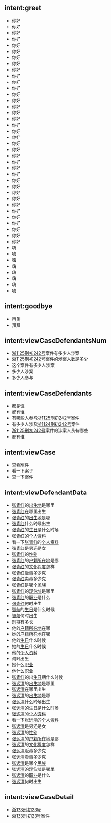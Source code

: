 ## intent:greet
- 你好
- 你好
- 你好
- 你好
- 你好
- 你好
- 你好
- 你好
- 你好
- 你好
- 你好
- 你好
- 你好
- 你好
- 你好
- 你好
- 你好
- 你好
- 你好
- 你好
- 你好
- 你好
- 你好
- 你好
- 你好
- 你好
- 你好
- 你好
- 你好
- 你好
- 你好
- 你好
- 你好
- 你好
- 你好
- 你好
- 你好
- 嗨
- 嗨
- 嗨
- 嗨
- 嗨
- 嗨
- 嗨
- 嗨

## intent:goodbye
- 再见
- 拜拜

## intent:viewCaseDefendantsNum
- [浙1125刑初242号](case)案件有多少人涉案
- [浙1125刑初242号](case)案件的涉案人数是多少
- 这个案件有多少人涉案
- 多少人涉案
- 多少人参与

## intent:viewCaseDefendants
- 都是谁
- 都有谁
- 有哪些人参与[浙1125刑初242号](case)案件
- 有多少人涉及[浙1124刑初242号](case)案件
- [浙1125刑初242号](case)案件的涉案人员有哪些
- 都有谁

## intent:viewCase
- 查看案件
- 看一下案子
- 查一下案件

## intent:viewDefendantData
- [张青红](defendant)的[出生地](item)是哪里
- [张青红](defendant)在哪里出生
- [张青红](defendant)的[出生地](item)是哪
- [张青红](defendant)什么时候出生
- [张青红](defendant)的[生日](item)是什么时候
- [张青红](defendant)的[个人资料](item)
- 看一下[张青红](defendant)的[个人资料](item)
- [张青红](defendant)是男还是女
- [张青红](defendant)的[性别](item)
- [张青红](defendant)的[户籍所在地](item)是哪
- [张青红](defendant)的[文化程度](item)怎样
- [张青红](defendant)贩毒多少克
- [张青红](defendant)卖毒多少克
- [张青红](defendant)是哪个[民族](item)
- [张青红](defendant)的[现住址](item)是哪里
- [张青红](defendant)的[职业](item)是什么
- [张青红](defendant)何时出生
- [智航](defendant)的[生日](item)是什么时候
- [智航](defendant)何时出生
- [刑期](item)有多长
- 他的[户籍所在地](item)在哪
- 她的[户籍所在地](item)在哪
- 他的[生日](item)什么时候
- 她的[生日](item)什么时候
- 他的[个人资料](item)
- 何时出生
- 她什么[职业](item)
- 他什么[职业](item)
- [张青红](defendant)的出[生日](item)期什么时候
- [张远清](defendant)的[出生地](item)是哪里
- [张远清](defendant)在哪里出生
- [张远清](defendant)的[出生地](item)是哪
- [张远清](defendant)什么时候出生
- [张远清](defendant)的[生日](item)是什么时候
- [张远清](defendant)的[个人资料](item)
- 看一下[张远清](defendant)的[个人资料](item)
- [张远清](defendant)是男还是女
- [张远清](defendant)的[性别](item)
- [张远清](defendant)的[户籍所在地](item)是哪
- [张远清](defendant)的[文化程度](item)怎样
- [张远清](defendant)贩毒多少克
- [张远清](defendant)卖毒多少克
- [张远清](defendant)是哪个[民族](item)
- [张远清](defendant)的[现住址](item)是哪里
- [张远清](defendant)的[职业](item)是什么
- [张远清](defendant)何时出生

## intent:viewCaseDetail
- [浙123刑初23号](case)
- [浙123刑初23号](case)案件

